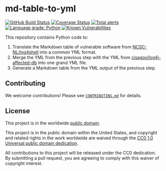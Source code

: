 # md-table-to-yml #

[![GitHub Build Status](https://github.com/cisagov/md-table-to-yml/workflows/build/badge.svg)](https://github.com/cisagov/md-table-to-yml/actions)
[![Coverage Status](https://coveralls.io/repos/github/cisagov/md-table-to-yml/badge.svg?branch=develop)](https://coveralls.io/github/cisagov/md-table-to-yml?branch=develop)
[![Total alerts](https://img.shields.io/lgtm/alerts/g/cisagov/md-table-to-yml.svg?logo=lgtm&logoWidth=18)](https://lgtm.com/projects/g/cisagov/md-table-to-yml/alerts/)
[![Language grade: Python](https://img.shields.io/lgtm/grade/python/g/cisagov/md-table-to-yml.svg?logo=lgtm&logoWidth=18)](https://lgtm.com/projects/g/cisagov/md-table-to-yml/context:python)
[![Known Vulnerabilities](https://snyk.io/test/github/cisagov/md-table-to-yml/develop/badge.svg)](https://snyk.io/test/github/cisagov/md-table-to-yml)

This repository contains Python code to:

1. Translate the Markdown table of vulnerable software from
   [NCSC-NL/log4shell](https://github.com/NCSC-NL/log4shell) into a
   common YML format.
1. Merge the YML from the previous step with the YML from
   [cisagov/log4j-affected-db](https://github.com/cisagov/log4j-affected-db)
   into one grand YML file.
1. Generate a Markdown table from the YML output of the previous step.

## Contributing ##

We welcome contributions!  Please see [`CONTRIBUTING.md`](CONTRIBUTING.md) for
details.

## License ##

This project is in the worldwide [public domain](LICENSE).

This project is in the public domain within the United States, and
copyright and related rights in the work worldwide are waived through
the [CC0 1.0 Universal public domain
dedication](https://creativecommons.org/publicdomain/zero/1.0/).

All contributions to this project will be released under the CC0
dedication. By submitting a pull request, you are agreeing to comply
with this waiver of copyright interest.
